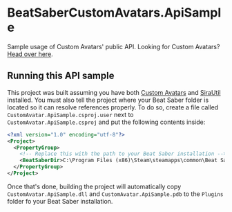 # BeatSaberCustomAvatars.ApiSample
Sample usage of Custom Avatars' public API. Looking for Custom Avatars? [Head over here](https://github.com/nicoco007/BeatSaberCustomAvatars).

## Running this API sample
This project was built assuming you have both [Custom Avatars](https://github.com/nicoco007/BeatSaberCustomAvatars/) and [SiraUtil](https://github.com/Auros/SiraUtil) installed. You must also tell the project where your Beat Saber folder is located so it can resolve references properly. To do so, create a file called `CustomAvatar.ApiSample.csproj.user` next to `CustomAvatar.ApiSample.csproj` and put the following contents inside:

```xml
<?xml version="1.0" encoding="utf-8"?>
<Project>
  <PropertyGroup>
    <!-- Replace this with the path to your Beat Saber installation -->
    <BeatSaberDir>C:\Program Files (x86)\Steam\steamapps\common\Beat Saber</BeatSaberDir>
  </PropertyGroup>
</Project>
```

Once that's done, building the project will automatically copy `CustomAvatar.ApiSample.dll` and `CustomAvatar.ApiSample.pdb` to the `Plugins` folder fo your Beat Saber installation.